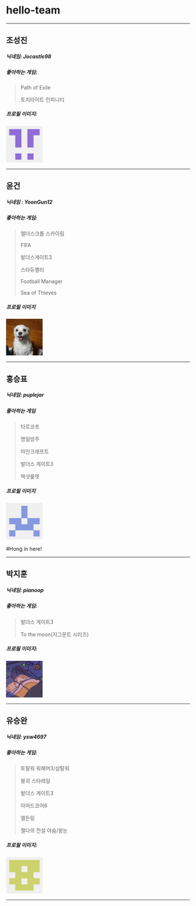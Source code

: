 # hello-team
* * *

## 조성진 
##### 닉네임: Jocastle98
##### 좋아하는 게임: 
> Path of Exile
>
> 토치라이트 인피니티
##### 프로필 이미지: 
<img src ="./Image/Profile_Jocastle.png" width ="100" height="100">

* * *

## 윤건
##### 닉네임 : YoonGun12
##### 좋아하는 게임:
> 엘더스크롤 스카이림
>
> FIFA
>
> 발더스게이트3
>
> 스타듀밸리
>
> Football Manager
>
> Sea of Thieves
##### 프로필 이미지
<img src="./Image/Profile_YoonGun12.jpg" width = "100" height = "100">

* * *

## 홍승표
##### 닉네임: puplejar
##### 좋아하는 게임
> 타르코프
>
> 명일방주
>
> 마인크래프트
>
> 발더스 게이트3
>
> 벅샷룰렛
##### 프로필 이미지
<img src="./Image/Profile_Hong.png" width = "100" height = "100">

#Hong in here!

* * *

## 박지훈
##### 닉네임: pianoop  
##### 좋아하는 게임: 
> 발더스 게이트3
>
> To the moon(지그문트 시리즈)  
##### 프로필 이미지:
[<img src="./Image/Profile_Jihoon.png" width = "100" height = "100">](https://github.com/pianoop)  

* * *

## 유승완
##### 닉네임: ysw4697
##### 좋아하는 게임:
> 토탈워 워해머3/삼탈워
>
> 붕괴 스타레일
>
> 발더스 게이트3
>
> 아머드코어6
>
> 엘든링
>
> 젤다의 전설 야숨/왕눈
##### 프로필 이미지: 
<img src="./Image/Profile_ysw4697.png" width = "100" height = "100">

* * *